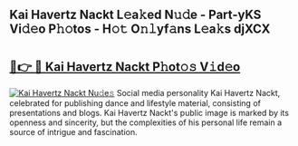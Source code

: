 ## Kai Havertz Nackt L𝚎a𝚔ed N𝚞𝚍e - Part-yKS Vi𝚍𝚎o P𝚑𝚘tos - H𝚘𝚝 O𝚗𝚕yf𝚊ns L𝚎a𝚔s djXCX

# <h2><a href="http://kf0dl0.oniu.top/?m=Kai+Havertz+Nackt">🔗👉 🔴 Kai Havertz Nackt P𝚑ot𝚘𝚜 V𝚒d𝚎o</a></h2>

[![Kai Havertz Nackt Nu𝚍e𝚜](https://i.imgur.com/0qMVB7G.gif)](http://kf0dl0.oniu.top/?m=Kai+Havertz+Nackt)
Social media personality Kai Havertz Nackt, celebrated for publishing dance and lifestyle material, consisting of presentations and blogs. Kai Havertz Nackt's public image is marked by its openness and sincerity, but the complexities of his personal life remain a source of intrigue and fascination.  
